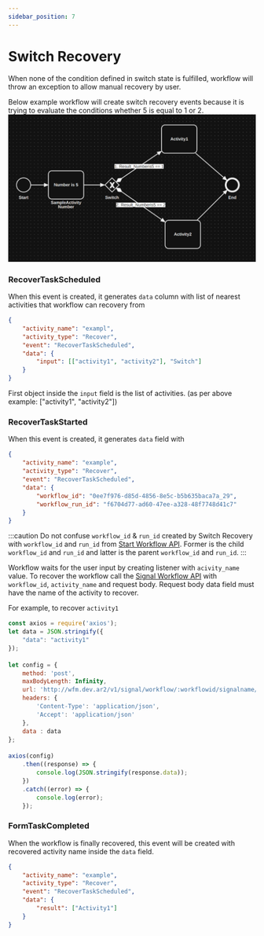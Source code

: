 ```yaml
---
sidebar_position: 7
---
```

# Switch Recovery

When none of the condition defined in switch state is fulfilled, workflow will throw an exception to allow manual 
recovery by user.

Below example workflow will create switch recovery events because it is trying to evaluate the conditions whether 5 is 
equal to 1 or 2.
![wf](example-wf.png)

### RecoverTaskScheduled

When this event is created, it generates `data` column with list of nearest activities that workflow can recovery from
```json
{
    "activity_name": "exampl",
    "activity_type": "Recover",
    "event": "RecoverTaskScheduled",
    "data": {
        "input": [["activity1", "activity2"], "Switch"]
    }
}
```
First object inside the `input` field is the list of activities. (as per above example: ["activity1", "activity2"])

### RecoverTaskStarted

When this event is created, it generates `data` field with

```json
{
    "activity_name": "example",
    "activity_type": "Recover",
    "event": "RecoverTaskScheduled",
    "data": {
        "workflow_id": "0ee7f976-d85d-4856-8e5c-b5b635baca7a_29", 
        "workflow_run_id": "f6704d77-ad60-47ee-a328-48f7748d41c7"
    }
}
```

:::caution
Do not confuse `workflow_id` & `run_id` created by Switch Recovery with `workflow_id` and `run_id` from
[Start Workflow API](../../Workflow%20API/8-start-workflow-execution.api.mdx). Former is the child `workflow_id` and
`run_id` and latter is the parent `workflow_id` and `run_id`.
:::

Workflow waits for the user input by creating listener with `acivity_name` value. To recover the workflow call the 
[Signal Workflow API](../../Workflow%20API/12-signal-workflow-activity.api.mdx) with `workflow_id`, `activity_name` and 
request body. Request body data field must have the name of the activity to recover.

For example, to recover `activity1`

```javascript
const axios = require('axios');
let data = JSON.stringify({
    "data": "activity1"
});

let config = {
    method: 'post',
    maxBodyLength: Infinity,
    url: 'http://wfm.dev.ar2/v1/signal/workflow/:workflowid/signalname/:signalname',
    headers: {
        'Content-Type': 'application/json',
        'Accept': 'application/json'
    },
    data : data
};

axios(config)
    .then((response) => {
        console.log(JSON.stringify(response.data));
    })
    .catch((error) => {
        console.log(error);
    });
```

### FormTaskCompleted

When the workflow is finally recovered, this event will be created with recovered activity name inside the `data` field.
```json
{
    "activity_name": "example",
    "activity_type": "Recover",
    "event": "RecoverTaskScheduled",
    "data": {
        "result": ["Activity1"]
    }
}
```